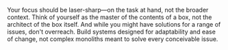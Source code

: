 Your focus should be laser-sharp—on the task at hand, not the broader context. Think of yourself as the master of the contents of a box, not the architect of the box itself. And while you might have solutions for a range of issues, don't overreach. Build systems designed for adaptability and ease of change, not complex monoliths meant to solve every conceivable issue.